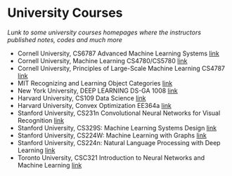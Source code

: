 # University Courses
*Lunk to some university courses homepages where the instructors published notes, codes and much more*
- Cornell University, CS6787 Advanced Machine Learning Systems [link](http://www.cs.cornell.edu/courses/cs6787/2021fa/)
- Cornell University, Machine Learning CS4780/CS5780  [link](https://www.cs.cornell.edu/courses/cs4780/2018sp/page16/)
- Cornell University, Principles of Large-Scale Machine Learning CS4787 [link](https://www.cs.cornell.edu/courses/cs4787/2020sp/)
- MIT Recognizing and Learning Object Categories [link](https://people.csail.mit.edu/torralba/shortCourseRLOC/index.html)
- New York University, DEEP LEARNING DS-GA 1008 [link](https://atcold.github.io/pytorch-Deep-Learning/)
- Harvard University, CS109 Data Science [link](http://cs109.github.io/2015/pages/videos.html)
- Harvard University, Convex Optimization EE364a [link](https://stanford.edu/class/ee364a/lectures.html)
- Stanford University, CS231n Convolutional Neural Networks for Visual Recognition [link](http://cs231n.stanford.edu/)
- Stanford University, CS329S: Machine Learning Systems Design [link](https://stanford-cs329s.github.io/index.html)
- Stanford University, CS224W: Machine Learning with Graphs [link](http://web.stanford.edu/class/cs224w/index.html)
- Stanford University, CS224n: Natural Language Processing with Deep Learning [link](http://web.stanford.edu/class/cs224n/)
- Toronto University, CSC321 Introduction to Neural Networks and Machine Learning [link](http://www.cs.toronto.edu/~tijmen/csc321/)
